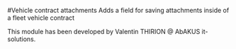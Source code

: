 #Vehicle contract attachments
Adds a field for saving attachments inside of a fleet vehicle contract

This module has been developed by Valentin THIRION @ AbAKUS it-solutions.
